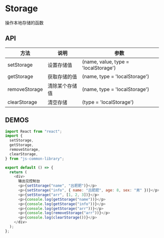 # Storage

操作本地存储的函数

## API

| 方法          | 说明           | 参数                                 |
| ------------- | -------------- | ------------------------------------ |
| setStorage    | 设置存储值     | (name, value, type = 'localStorage') |
| getStorage    | 获取存储的值   | (name, type = 'localStorage')        |
| removeStorage | 清除某个存储值 | (name, type = 'localStorage')        |
| clearStorage  | 清空存储       | (type = 'localStorage')              |

## DEMOS

```javascript
import React from "react";
import {
  setStorage,
  getStorage,
  removeStorage,
  clearStorage,
} from "js-common-library";

export default () => {
  return (
    <div>
      输出见控制台
      <p>{setStorage("name", "吕肥肥")}</p>
      <p>{setStorage("info", { name: "吕肥肥", age: 8, sex: "男" })}</p>
      <p>{setStorage("arr", [1, 2, 3])}</p>
      <p>{console.log(getStorage("name"))}</p>
      <p>{console.log(getStorage("info"))}</p>
      <p>{console.log(getStorage("arr"))}</p>
      <p>{console.log(removeStorage("arr"))}</p>
      <p>{console.log(clearStorage())}</p>
    </div>
  );
};
```
